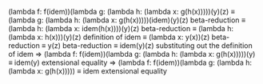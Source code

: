 (lambda f: f(idem))(lambda g: (lambda h: (lambda x: g(h(x)))))(y)(z)
≡ (lambda g: (lambda h: (lambda x: g(h(x)))))(idem)(y)(z)                      beta-reduction
≡ (lambda h: (lambda x: idem(h(x))))(y)(z)                                     beta-reduction
≡ (lambda h: (lambda x: h(x)))(y)(z)                                           definition of idem
≡ (lambda x: y(x))(z)                                                          beta-reduction
≡ y(z)                                                                         beta-reduction
≡ idem(y)(z)                                                                   substituting out the definition of idem
⇒ (lambda f: f(idem))(lambda g: (lambda h: (lambda x: g(h(x)))))(y) ≡ idem(y)  extensional equality
⇒ (lambda f: f(idem))(lambda g: (lambda h: (lambda x: g(h(x))))) ≡ idem        extensional equality